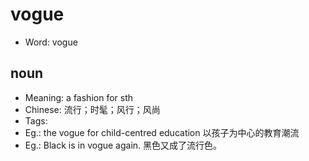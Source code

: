 # vogue

- Word: vogue

## noun

- Meaning: a fashion for sth
- Chinese: 流行；时髦；风行；风尚
- Tags: 
- Eg.: the vogue for child-centred education 以孩子为中心的教育潮流
- Eg.: Black is in vogue again. 黑色又成了流行色。

